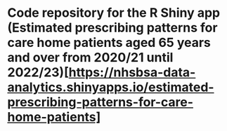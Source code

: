 # Code repository for the R Shiny app (Estimated prescribing patterns for care home patients aged 65 years and over from 2020/21 until 2022/23)[https://nhsbsa-data-analytics.shinyapps.io/estimated-prescribing-patterns-for-care-home-patients]
